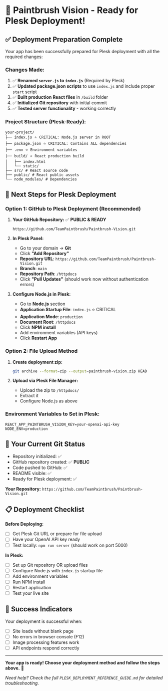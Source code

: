 # 🎉 Paintbrush Vision - Ready for Plesk Deployment!

## ✅ Deployment Preparation Complete

Your app has been successfully prepared for Plesk deployment with all the required changes:

### Changes Made:
1. ✅ **Renamed `server.js` to `index.js`** (Required by Plesk)
2. ✅ **Updated package.json scripts** to use `index.js` and include proper `start` script
3. ✅ **Built production React files** in `/build` folder
4. ✅ **Initialized Git repository** with initial commit
5. ✅ **Tested server functionality** - working correctly

### Project Structure (Plesk-Ready):
```
your-project/
├── index.js ⭐ CRITICAL: Node.js server in ROOT
├── package.json ⭐ CRITICAL: Contains ALL dependencies
├── .env ⭐ Environment variables
├── build/ ⭐ React production build
│   ├── index.html
│   └── static/
├── src/ # React source code
├── public/ # React public assets
└── node_modules/ # Dependencies
```

## 🚀 Next Steps for Plesk Deployment

### Option 1: GitHub to Plesk Deployment (Recommended)

1. **Your GitHub Repository:** ✅ **PUBLIC & READY**
   ```
   https://github.com/TeamPaintbrush/Paintbrush-Vision.git
   ```

2. **In Plesk Panel:**
   - Go to your domain → **Git**
   - Click **"Add Repository"**
   - **Repository URL**: `https://github.com/TeamPaintbrush/Paintbrush-Vision.git`
   - **Branch**: `main`
   - **Repository Path**: `/httpdocs`
   - Click **"Pull Updates"** (should work now without authentication errors)

3. **Configure Node.js in Plesk:**
   - Go to **Node.js** section
   - **Application Startup File**: `index.js` ⭐ CRITICAL
   - **Application Mode**: `production`
   - **Document Root**: `/httpdocs`
   - Click **NPM install**
   - Add environment variables (API keys)
   - Click **Restart App**

### Option 2: File Upload Method

1. **Create deployment zip:**
   ```bash
   git archive --format=zip --output=paintbrush-vision.zip HEAD
   ```

2. **Upload via Plesk File Manager:**
   - Upload the zip to `/httpdocs/`
   - Extract it
   - Configure Node.js as above

### Environment Variables to Set in Plesk:
```
REACT_APP_PAINTBRUSH_VISION_KEY=your-openai-api-key
NODE_ENV=production
```

## 🔧 Your Current Git Status
- Repository initialized: ✅
- GitHub repository created: ✅ **PUBLIC**
- Code pushed to GitHub: ✅
- README visible: ✅
- Ready for Plesk deployment: ✅

**Your Repository:** `https://github.com/TeamPaintbrush/Paintbrush-Vision.git`

## 📋 Deployment Checklist

**Before Deploying:**
- [ ] Get Plesk Git URL or prepare for file upload
- [ ] Have your OpenAI API key ready
- [ ] Test locally: `npm run server` (should work on port 5000)

**In Plesk:**
- [ ] Set up Git repository OR upload files
- [ ] Configure Node.js with `index.js` startup file
- [ ] Add environment variables
- [ ] Run NPM install
- [ ] Restart application
- [ ] Test your live site

## 🎯 Success Indicators
Your deployment is successful when:
- [ ] Site loads without blank page
- [ ] No errors in browser console (F12)
- [ ] Image processing features work
- [ ] API endpoints respond correctly

---

**Your app is ready! Choose your deployment method and follow the steps above.** 🚀

*Need help? Check the full `PLESK_DEPLOYMENT_REFERENCE_GUIDE.md` for detailed troubleshooting.*
